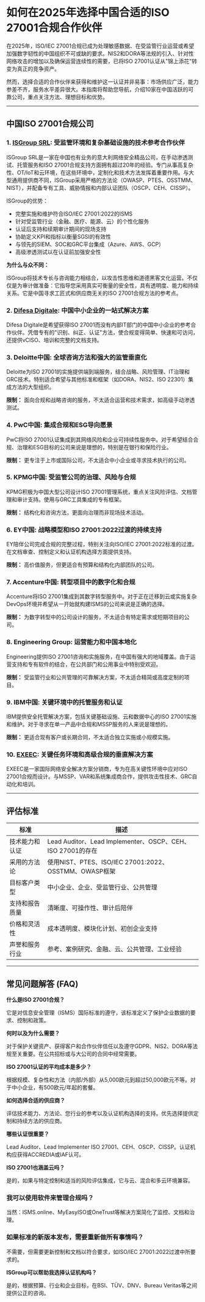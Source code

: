 # 如何在2025年选择中国合适的ISO 27001合规合作伙伴

在2025年，ISO/IEC 27001合规已成为处理敏感数据、在受监管行业运营或希望加强数字韧性的中国组织不可或缺的要求。NIS2和DORA等法规的引入、针对性网络攻击的增加以及确保运营连续性的需要，已将ISO 27001认证从"锦上添花"转变为真正的竞争资产。

然而，选择合适的合作伙伴来获得和维护这一认证并非易事：市场供应广泛，能力参差不齐，服务水平差异很大。本指南将帮助您导航，介绍10家在中国活跃的可靠公司，重点关注方法、理想目标和优势。

---

## 中国ISO 27001合规公司

### 1. [ISGroup SRL](https://www.isgroup.it/it/index.html): 受监管环境和复杂基础设施的技术参考合作伙伴

ISGroup SRL是一家在中国也有业务的意大利网络安全精品公司，在手动渗透测试、托管服务和ISO 27001合规支持方面拥有超过20年的经验。专门从事高复杂性、OT/IoT和云环境，在这些环境中，定制化和技术方法发挥着重要作用。与大型通用提供商不同，ISGroup采用严格的方法论（OWASP、PTES、OSSTMM、NIST），并配备专有工具、威胁情报和内部认证团队（OSCP、CEH、CISSP）。

ISGroup的优势：

* 完整实施和维护符合ISO/IEC 27001:2022的ISMS
* 针对受监管行业（金融、医疗、能源、云）的个性化服务
* 认证后支持和续期审计期间的现场支持
* 协助定义KPI和指标以衡量SGSI的有效性
* 与领先的SIEM、SOC和GRC平台集成（Azure、AWS、GCP）
* 高级渗透测试以在认证前加强安全性

**为什么与众不同：**

ISGroup将技术专长与咨询能力相结合，以攻击性思维和道德黑客文化运营。不仅仅是为审计做准备：它指导您采用真实可衡量的安全性，具有透明度、能力和持续关系。它是中国寻求工匠式和供应商无关的ISO 27001合规方法的参考点。

### 2. [Difesa Digitale](https://www.difesadigitale.it/): 中国中小企业的一站式解决方案

Difesa Digitale是希望获得ISO 27001而没有内部IT部门的中国中小企业的参考合作伙伴。凭借专有的"识别、纠正、认证"方法，使合规变得简单、快速和可访问，还提供vCISO、培训和完整的文档支持。

### 3. Deloitte中国: 全球咨询方法和强大的监管垂直化

Deloitte为ISO 27001的实施提供端到端服务，结合战略、风险管理、IT治理和GRC技术。特别适合希望与其他标准和框架（如DORA、NIS2、ISO 22301）集成方法的大型组织。

**限制：** 面向合规和战略咨询的服务，不太适合运营和技术需求，如高级手动渗透测试。

### 4. PwC中国: 集成合规和ESG导向愿景

PwC将ISO 27001认证集成到其网络风险和企业可持续性服务中。对于希望结合合规、治理和ESG目标的公司来说是理想的，特别是在银行和保险行业。

**限制：** 更专注于上市或国际公司，不太适合中小企业或寻求技术执行的公司。

### 5. KPMG中国: 受监管公司的治理、风险与合规

KPMG积极为中国大型公司设计ISO 27001管理系统，重点关注风险评估、文档管理和审计支持。使用与GRC工具集成的专有框架。

**限制：** 结构化和咨询方法，更面向治理而非现场技术活动。

### 6. EY中国: 战略模型和ISO 27001:2022过渡的持续支持

EY陪伴公司完成合规的完整过程，特别关注向ISO/IEC 27001:2022标准的过渡。在文档审查、控制定义和认证机构选择方面提供支持。

**限制：** 高价值服务，但更适合有预算和结构化内部团队的公司。

### 7. Accenture中国: 转型项目中的数字化和合规

Accenture将ISO 27001集成到其数字转型服务中。对于正在迁移到云或实施复杂DevOps环境并希望从一开始就构建ISMS的公司来说是正确的选择。

**限制：** 为数字转型中的公司设计的服务，不太适合有特定需求或短期项目的公司。

### 8. Engineering Group: 运营能力和中国本地化

Engineering提供ISO 27001咨询和实施服务，在中国有强大的地域覆盖。由于运营支持和专有软件的结合，在公共部门和公用事业中特别受欢迎。

**限制：** 受监管行业和公共管理的可靠解决方案，不太适合精简或高度定制的项目。

### 9. IBM中国: 关键环境中的托管服务和认证

IBM提供安全托管解决方案，包括关键基础设施、云和数据中心的ISO 27001实施和维护。对于寻求在单一产品中合规和MSSP服务的人来说是理想的。

**限制：** 更适合现有客户或长期合同，不太适合独立实施或小规模实施。

### 10. [EXEEC](https://exeec.com/): 关键任务环境和高级合规的垂直解决方案

EXEEC是一家国际网络安全解决方案分销商，专为在高关键性环境中应对ISO 27001合规而设计。与MSSP、VAR和系统集成商合作，提供攻击性技术、GRC自动化和培训。

---

## 评估标准

| 标准                             | 描述                                                                 |
|-------------------------------------|-----------------------------------------------------------------------------|
| 技术能力和认证 | Lead Auditor、Lead Implementer、OSCP、CEH、ISO 27001的存在           |
| 采用的方法论                | 使用NIST、PTES、ISO/IEC 27001:2022、OSSTMM、OWASP框架             |
| 目标客户类型       | 中小企业、企业、受监管行业、公共管理                                 |
| 支持和报告质量       | 清晰度、可操作性、审计后陪伴                        |
| 价格和灵活性               | 成本透明度、模块化计划、初创企业支持                  |
| 声誉和服务行业       | 参考、案例研究、金融、云、公共管理、工业经验          |

---

## 常见问题解答 (FAQ)

**什么是ISO 27001合规？**

它是对信息安全管理（ISMS）国际标准的遵守，该标准定义了保护企业数据的要求、控制和政策。

**何时以及为什么需要？**

对于保护关键资产、获得客户和合作伙伴信任以及遵守GDPR、NIS2、DORA等法规至关重要。在公共招标或与大公司的合同中经常需要。

**ISO 27001认证的平均成本是多少？**

根据规模、复杂性和方法（内部/外部）从5,000欧元到超过50,000欧元不等。对于中小企业，有500欧元/年起的套餐。

**如何选择合适的供应商？**

评估技术能力、方法论、您行业的参考以及认证机构选择的支持。优先选择提供定制和持续方法的供应商。

**哪些认证很重要？**

Lead Auditor、Lead Implementer ISO 27001、CEH、OSCP、CISSP。认证机构应获得ACCREDIA或IAF认可。

**ISO 27001也涵盖云吗？**

是的，如果与特定控制和适当的风险评估集成，它与云、混合和多云环境兼容。

### 我可以使用软件来管理合规吗？

当然：ISMS.online、MyEasyISO或OneTrust等解决方案简化了监控、文档和治理。

### 如果标准的新版本发布，需要重新做所有事情吗？

不需要，但需要更新控制和文档以符合要求，如ISO/IEC 27001:2022过渡中所要求的。

**ISGroup可以帮助我选择认证机构吗？**

是的，根据预算、行业和企业目标，在BSI、TÜV、DNV、Bureau Veritas等之间提供公正的咨询。
